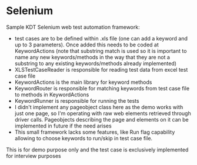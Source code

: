 # Selenium
Sample KDT Selenium web test automation framework:
* test cases are to be defined within .xls file (one can add a keyword and up to 3 parameters). Once added this needs to be coded at KeywordActions (note that substring match is used so
it is important to name any new keywords/methods in the way that they are not a substring to any existing keywords/methods already implemented)
* XLSTestCaseReader is responsible for reading test data from excel test case file
* KeywordActions is the main library for keyword methods
* KeywordRouter is responsible for matching keywords from test case file to methods in KeywordActions
* KeywordRunner is responsible for running the tests
* I didn't implement any pageobject class here as the demo works with just one page, so I'm operating with raw web elements retrieved through driver calls. Pageobjects
describing the page and elements on it can be implemented in future if the need arises
* This small framework lacks some features, like Run flag capability allowing to choose keywords to run/skip in test case file.

This is for demo purpose only and the test case is exclusively implemented for interview purposes
